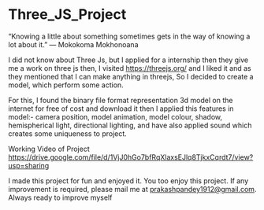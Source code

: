 # Three_JS_Project

“Knowing a little about something sometimes gets in the way of knowing a lot about it.”
― Mokokoma Mokhonoana

I did not know about Three Js, but I applied for a internship then they give me a work on three js then, I visited https://threejs.org/ and I liked it and 
as they mentioned that I can make anything in threejs, So I decided to create a model, which perform some action. 

For this, I found the binary file format representation 3d model on the internet for free of cost and download it then I applied this features in model:- 
camera position, 
model animation, 
model colour, 
shadow, 
hemispherical light, 
directional lighting, 
and have also applied sound which creates some uniqueness to project.

Working Video of Project
https://drive.google.com/file/d/1VjJ0hGo7bfRqXlaxsEJlq8TjkxCqrdt7/view?usp=sharing

I made this project for fun and enjoyed it. You too enjoy this project. 
If any improvement is required, please mail me at prakashpandey1912@gmail.com. Always ready to improve myself

